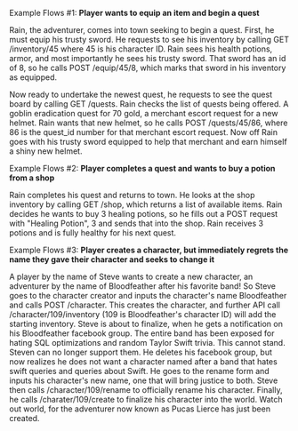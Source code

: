 Example Flows #1:
**Player wants to equip an item and begin a quest**

Rain, the adventurer, comes into town seeking to begin a quest.
First, he must equip his trusty sword. He requests to see his inventory by calling GET /inventory/45 where 45 is his character ID.
Rain sees his health potions, armor, and most importantly he sees his trusty sword. 
That sword has an id of 8, so he calls POST /equip/45/8, which marks that sword in his inventory as equipped.

Now ready to undertake the newest quest, he requests to see the quest board by calling GET /quests.
Rain checks the list of quests being offered. A goblin eradication quest for 70 gold, a merchant escort request for a new helmet.
Rain wants that new helmet, so he calls POST /quests/45/86, where 86 is the quest_id number for that merchant escort request.
Now off Rain goes with his trusty sword equipped to help that merchant and earn himself a shiny new helmet.



Example Flows #2:
**Player completes a quest and wants to buy a potion from a shop**

Rain completes his quest and returns to town. He looks at the shop inventory by calling GET /shop, which returns a list of
available items. Rain decides he wants to buy 3 healing potions, so he fills out a POST request with "Healing Potion", 3 and
sends that into the shop. Rain receives 3 potions and is fully healthy for his next quest. 

Example Flows #3:
**Player creates a character, but immediately regrets the name they gave their character and seeks to change it**

A player by the name of Steve wants to create a new character, an adventurer by the name of Bloodfeather after his favorite band!
So Steve goes to the character creator and inputs the character's name Bloodfeather and calls POST /character.
This creates the character, and further API call /character/109/inventory (109 is Bloodfeather's character ID) will add the starting inventory.
Steve is about to finalize, when he gets a notification on his Bloodfeather facebook group.
The entire band has been exposed for hating SQL optimizations and random Taylor Swift trivia. This cannot stand. Steven can no longer support them.
He deletes his facebook group, but now realizes he does not want a character named after a band that hates swift queries and queries about Swift.
He goes to the rename form and inputs his character's new name, one that will bring justice to both.
Steve then calls /character/109/rename to officially rename his character.
Finally, he calls /charater/109/create to finalize his character into the world.
Watch out world, for the adventurer now known as Pucas Lierce has just been created.
